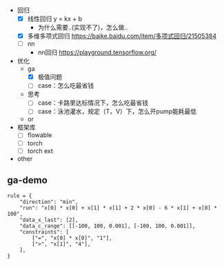 - 回归
    - [x] 线性回归 y = kx + b
        - 为什么需要..(实现不了)，怎么做..
    - [x] 多维多项式回归 https://baike.baidu.com/item/多项式回归/21505384
    - [ ] nn
        - nn回归 https://playground.tensorflow.org/
- 优化
    - ga
        - [x] 极值问题
        - [ ] case：怎么吃最省钱
    - 思考
        - [ ] case：卡路里达标情况下，怎么吃最省钱
        - [ ] case：泳池灌水，规定（T，V）下，怎么开pump能耗最低
    - or
- 框架库
    - [ ] flowable
    - [ ] torch
    - [ ] torch ext
- other

## ga-demo

```shell
rule = {
    "direction": "min",
    "run": "x[0] * x[0] + x[1] * x[1] + 2 * x[0] - 6 * x[1] + x[0] * 100",
    "data_x_last": [2],
    "data_c_range": [[-100, 100, 0.001], [-100, 100, 0.001]],
    "constraints": [
        ["=", "x[0] * x[0]", "1"],
        [">", "x[1]", "4"],
    ],
}
```
